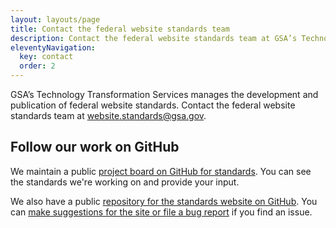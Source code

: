 ```yaml
---
layout: layouts/page
title: Contact the federal website standards team
description: Contact the federal website standards team at GSA’s Technology Transformation Services.
eleventyNavigation:
  key: contact
  order: 2
---
```


GSA’s Technology Transformation Services manages the development and publication of federal website standards. Contact the federal website standards team at website.standards@gsa.gov.

## Follow our work on GitHub

We maintain a public [project board on GitHub for standards](https://github.com/orgs/GSA-TTS/projects/48/views/1?filterQuery=label%3A%22Potential+standard%22). You can see the standards we're working on and provide your input. 

We also have a public [repository for the standards website on GitHub](https://github.com/GSA-TTS/federal-website-standards). You can [make suggestions for the site or file a bug report](https://github.com/GSA-TTS/federal-website-standards/issues/new/choose) if you find an issue.
